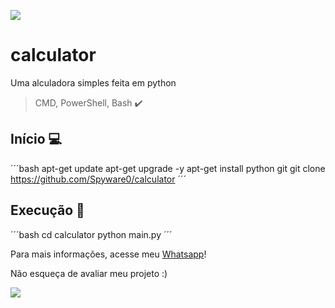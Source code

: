 ![](https://camo.githubusercontent.com/71b837571c48af3aa60a73dbc9d5936aa359d78efbfa8a6743cbbbc16b80ef4d/68747470733a2f2f63646e2e646973636f72646170702e636f6d2f6174746163686d656e74732f3830353930323039333930363630383138362f3830353931333937323533353539303932322f74656e6f722e676966)
# calculator
Uma alculadora simples feita em python

> CMD, PowerShell, Bash ✔️

## Início 💻
´´´bash
apt-get update
apt-get upgrade -y
apt-get install python git
git clone https://github.com/Spyware0/calculator
´´´

## Execução 📂
´´´bash
cd calculator
python main.py
´´´

Para mais informações, acesse meu [Whatsapp](http://wa.me/559885267746)!

Não esqueça de avaliar meu projeto :)

![](https://camo.githubusercontent.com/71b837571c48af3aa60a73dbc9d5936aa359d78efbfa8a6743cbbbc16b80ef4d/68747470733a2f2f63646e2e646973636f72646170702e636f6d2f6174746163686d656e74732f3830353930323039333930363630383138362f3830353931333937323533353539303932322f74656e6f722e676966)
